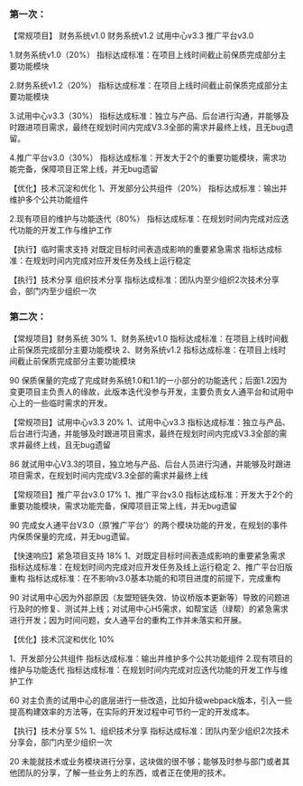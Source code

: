 ### 第一次：
【常规项目】
财务系统v1.0
财务系统v1.2
试用中心v3.3
推广平台v3.0

1.财务系统v1.0（20%）
指标达成标准：在项目上线时间截止前保质完成部分主要功能模块

2.财务系统v1.2（20%）
指标达成标准：在项目上线时间截止前保质完成部分主要功能模块

3.试用中心v3.3（30%）
指标达成标准：独立与产品、后台进行沟通，并能够及时跟进项目需求，最终在规划时间内完成V3.3全部的需求并最终上线，且无bug遗留。

4.推广平台v3.0（30%）
指标达成标准：开发大于2个的重要功能模块，需求功能完备，保障项目正常上线，并无bug遗留

【优化】技术沉淀和优化
1、开发部分公共组件（20%）
指标达成标准：输出并维护多个公共功能组件

2.现有项目的维护与功能迭代（80%）
指标达成标准：在规划时间内完成对应迭代功能的开发工作与维护工作

【执行】临时需求支持
对既定目标时间表造成影响的重要紧急需求
指标达成标准：在规划时间内完成对应开发任务及线上运行稳定

【执行】技术分享
组织技术分享
指标达成标准：团队内至少组织2次技术分享会，部门内至少组织一次


### 第二次：

【常规项目】财务系统 30%
1、财务系统v1.0
指标达成标准：在项目上线时间截止前保质完成部分主要功能模块
2、财务系统v1.2
指标达成标准：在项目上线时间截止前保质完成部分主要功能模块

90
保质保量的完成了完成财务系统1.0和1.1的一小部分的功能迭代；后面1.2因为变更项目主负责人的缘故，此版本迭代没参与开发，主要负责女人通平台和试用中心上的一些临时需求的开发。

【常规项目】试用中心v3.3 20%
1、试用中心v3.3
指标达成标准：独立与产品、后台进行沟通，并能够及时跟进项目需求，最终在规划时间内完成V3.3全部的需求并最终上线，且无bug遗留

86
就试用中心V3.3的项目，独立地与产品、后台人员进行沟通，并能够及时跟进项目需求，在规划时间内完成V3.3全部的需求并最终上线

【常规项目】推广平台v3.0 17%
1、推广平台v3.0
指标达成标准：开发大于2个的重要功能模块，需求功能完备，保障项目正常上线，并无bug遗留

90
完成女人通平台V3.0（原‘推广平台’）的两个模块功能的开发，在规划的事件内保质保量的完成，并无bug遗留。

【快速响应】紧急项目支持 18%
1、对既定目标时间表造成影响的重要紧急需求
指标达成标准：在规划时间内完成对应开发任务及线上运行稳定
2、推广平台旧版重构
指标达成标准：在不影响v3.0基本功能的和项目进度的前提下，完成重构

90
对试用中心因为外部原因（友盟短链失效、协议桥版本更新等）导致的问题进行及时的修复、测试并上线；对试用中心H5需求，如帮宝适（绿帮）的紧急需求进行开发；因为时间问题，女人通平台的重构工作并未落实和开展。

【优化】技术沉淀和优化 10%	

1、开发部分公共组件
指标达成标准：输出并维护多个公共功能组件
2.现有项目的维护与功能迭代
指标达成标准：在规划时间内完成对应迭代功能的开发工作与维护工作

60
对主负责的试用中心的底层进行一些改造，比如升级webpack版本，引入一些提高构建效率的方法等，在实际的开发过程中可节约一定的开发成本。


【执行】技术分享 5%
1、组织技术分享
指标达成标准：团队内至少组织2次技术分享会，部门内至少组织一次

20
未能就技术或业务模块进行分享，这块做的很不够；能够及时参与部门或者其他团队的分享，了解一些业务上的东西，或者正在使用的技术。